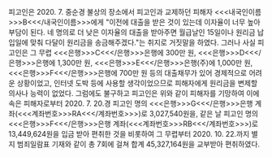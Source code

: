 피고인은 2020. 7. 중순경 불상의 장소에서 피고인과 교제하던 피해자 <<<내국인이름>>>B<<</내국인이름>>>에게 "이전에 대출을 받은 것이 있는데 이자율이 너무 높아 부담이 된다. 네 명의로 더 낮은 이자율의 대출을 받아주면 월급날인 15일이나 원리금 납입일에 맞춰 다달이 원리금을 송금해주겠다."는 취지로 거짓말을 하였다.
그러나 사실 피고인은 그 무렵 <<<은행>>>C<<</은행>>>은행에 300만 원, <<<은행>>>D<<</은행>>>은행에 1,300만 원, <<<은행>>>E<<</은행>>>은행(주)에 1,000만 원, <<<은행>>>F<<</은행>>>은행에 700만 원 등의 대출채무가 있어 경제적으로 어려운 상황이었고, 인터넷 도박 등에 사용할 생각이었으므로 피해자에게 원리금을 변제할 의사나 능력이 없었다.
그럼에도 불구하고 피고인은 위와 같이 피해자를 기망하여 이에 속은 피해자로부터 2020. 7. 20.경 피고인 명의 <<<은행>>>G<<</은행>>>은행 계좌(<<<계좌번호>>>RA<<</계좌번호>>>)로 3,027,540원을, 같은 날 피고인 명의 <<<은행>>>F<<</은행>>>은행 계좌(<<<계좌번호>>>RB<<</계좌번호>>>)로 13,449,624원을 입금 받아 편취한 것을 비롯하여 그 무렵부터 2020. 10. 22.까지 별지 범죄일람표 기재와 같이 총 7회에 걸쳐 합계 45,327,164원을 교부받아 편취하였다.